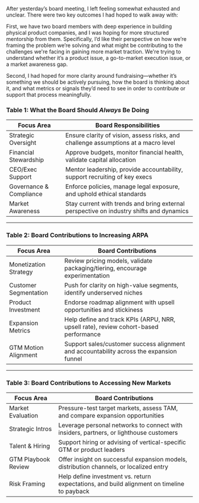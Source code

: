 After yesterday’s board meeting, I left feeling somewhat exhausted and unclear. There were two key outcomes I had hoped to walk away with:

First, we have two board members with deep experience in building physical product companies, and I was hoping for more structured mentorship from them. Specifically, I’d like their perspective on how we’re framing the problem we’re solving and what might be contributing to the challenges we're facing in gaining more market traction. We're trying to understand whether it’s a product issue, a go-to-market execution issue, or a market awareness gap.

Second, I had hoped for more clarity around fundraising—whether it’s something we should be actively pursuing, how the board is thinking about it, and what metrics or signals they’d need to see in order to contribute or support that process meaningfully.

### Table 1: What the Board Should _Always_ Be Doing

|**Focus Area**|**Board Responsibilities**|
|---|---|
|Strategic Oversight|Ensure clarity of vision, assess risks, and challenge assumptions at a macro level|
|Financial Stewardship|Approve budgets, monitor financial health, validate capital allocation|
|CEO/Exec Support|Mentor leadership, provide accountability, support recruiting of key execs|
|Governance & Compliance|Enforce policies, manage legal exposure, and uphold ethical standards|
|Market Awareness|Stay current with trends and bring external perspective on industry shifts and dynamics|

---

### Table 2: Board Contributions to Increasing ARPA

| **Focus Area**        | **Board Contributions**                                                                 |
| --------------------- | --------------------------------------------------------------------------------------- |
| Monetization Strategy | Review pricing models, validate packaging/tiering, encourage experimentation            |
| Customer Segmentation | Push for clarity on high-value segments, identify underserved niches                    |
| Product Investment    | Endorse roadmap alignment with upsell opportunities and stickiness                      |
| Expansion Metrics     | Help define and track KPIs (ARPU, NRR, upsell rate), review cohort-based performance    |
| GTM Motion Alignment  | Support sales/customer success alignment and accountability across the expansion funnel |

---

### Table 3: Board Contributions to Accessing New Markets

|**Focus Area**|**Board Contributions**|
|---|---|
|Market Evaluation|Pressure-test target markets, assess TAM, and compare expansion opportunities|
|Strategic Intros|Leverage personal networks to connect with insiders, partners, or lighthouse customers|
|Talent & Hiring|Support hiring or advising of vertical-specific GTM or product leaders|
|GTM Playbook Review|Offer insight on successful expansion models, distribution channels, or localized entry|
|Risk Framing|Help define investment vs. return expectations, and build alignment on timeline to payback|
